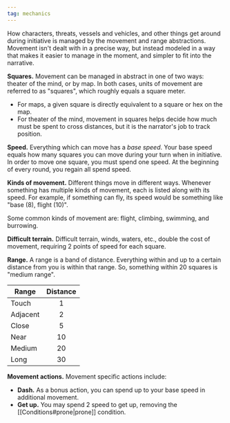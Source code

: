 ```yaml
---
tag: mechanics
---
```

How characters, threats, vessels and vehicles, and other things get around during initiative is managed by the movement and range abstractions. Movement isn't dealt with in a precise way, but instead modeled in a way that makes it easier to manage in the moment, and simpler to fit into the narrative.

**Squares.** Movement can be managed in abstract in one of two ways: theater of the mind, or by map. In both cases, units of movement are referred to as "squares", which roughly equals a square meter.

- For maps, a given square is directly equivalent to a square or hex on the map.
- For theater of the mind, movement in squares helps decide how much must be spent to cross distances, but it is the narrator's job to track position.

**Speed.** Everything which can move has a *base speed*. Your base speed equals how many squares you can move during your turn when in initiative. In order to move one square, you must spend one speed. At the beginning of every round, you regain all spend speed.

**Kinds of movement.** Different things move in different ways. Whenever something has multiple kinds of movement, each is listed along with its speed. For example, if something can fly, its speed would be something like "base (8), flight (10)".

Some common kinds of movement are: flight, climbing, swimming, and burrowing.

**Difficult terrain.** Difficult terrain, winds, waters, etc., double the cost of movement, requiring 2 points of speed for each square.

**Range.** A range is a band of distance. Everything within and up to a certain distance from you is within that range. So, something within 20 squares is "medium range".

| Range    | Distance |
| -------- |:--------:|
| Touch    |    1     |
| Adjacent |    2     |
| Close    |    5     |
| Near     |    10    |
| Medium   |    20    |
| Long     |    30    |

**Movement actions.** Movement specific actions include:

- **Dash.** As a bonus action, you can spend up to your base speed in additional movement.
- **Get up.** You may spend 2 speed to get up, removing the [[Conditions#prone|prone]] condition.